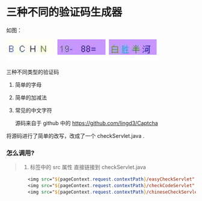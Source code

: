 # 三种不同的验证码生成器

如图：

![](\chrome_qphCqKQqn4.png)

三种不同类型的验证码

1. 简单的字母

2. 简单的加减法

3. 常见的中文字符

   源码来自于 github 中的 https://github.com/lingd3/Captcha

将源码进行了简单的改写，改成了一个 checkServlet.java .

### 怎么调用?

> 1. <imag> 标签中的 src 属性 直接链接到 checkServlet.java

```jsp
 	    <img src="${pageContext.request.contextPath}/easyCheckServlet" title="图片验证码">
        <img src="${pageContext.request.contextPath}/checkCodeServlet" title="数字验证码">
        <img src="${pageContext.request.contextPath}/chineseCheckServlet" title="中文验证码">
```

